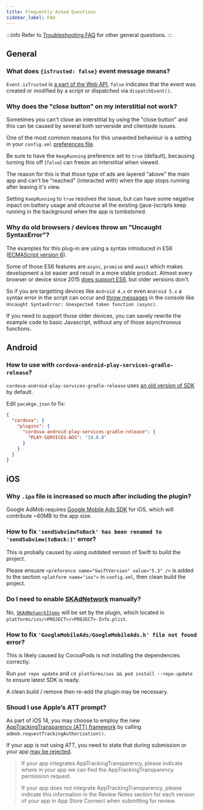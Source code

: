 ```yaml
---
title: Frequently Asked Questions
sidebar_label: FAQ
---
```


:::info
Refer to [Troubleshooting FAQ](../troubleshooting) for other general questions.
:::

## General

### What does `{isTrusted: false}` event message means?

`Event.isTrusted` is [a part of the Web API](https://developer.mozilla.org/en-US/docs/Web/API/Event/isTrusted), `false` indicates that the event was created or modified by a script or dispatched via `dispatchEvent()`.

### Why does the "close button" on my interstitial not work?

Sometimes you can't close an interstitial by using the "close button" and this can be caused by several both serverside and clientside issues.

One of the most common reasons for this unwanted behaviour is a setting in your `config.xml` [preferences file](https://cordova.apache.org/docs/en/10.x/config_ref/index.html).

Be sure to have the `KeepRunning` preference set to `true` (default), becausing turning this off (`false`) can freeze an interstitial when viewed.

The reason for this is that those type of ads are layered "above" the main app and can't be "reached" (interacted with) when the app stops running after leaving it's view.

Setting `KeepRunning` to `true` resolves the issue, but can have some negative inpact on battery usage and ofcourse all the existing (java-)scripts keep running in the background when the app is tombstoned.

### Why do old browsers / devices throw an "Uncaught SyntaxError"?

The examples for this plug-in are using a syntax introduced in ES6 ([ECMAScript version 6](https://en.wikipedia.org/wiki/ECMAScript)).

Some of those ES6 features are `async`, `promise` and `await` which makes development a lot easier and result in a more stable product. Almost every browser or device since 2015 [does support ES6](https://caniuse.com/async-functions), but older versions don't.

So if you are targetting devices like `Android 4.x` or even `Android 5.x` a syntax error in the script can occur and [throw messages](https://stackoverflow.com/questions/40492609) in the console like `Uncaught SyntaxError: Unexpected token function (async)`.

If you need to support those older devices, you can savely rewrite the example code to basic Javascript, without any of those asynchronous functions.

## Android

### How to use with `cordova-android-play-services-gradle-release`?

`cordova-android-play-services-gradle-release` uses [an old version of SDK](https://github.com/dpa99c/cordova-android-play-services-gradle-release/blob/master/plugin.xml#L21) by default.

Edit `pacakge.json` to fix:
```json
{
  "cordova": {
    "plugins": {
      "cordova-android-play-services-gradle-release": {
        "PLAY-SERVICES-ADS": "19.8.0"
      }
    }
  }
}
```

## iOS

### Why `.ipa` file is increased so much after including the plugin?

Google AdMob requires [Google Mobile Ads SDK](https://developers.google.com/admob/ios/download) for iOS, which will contribute ~60MB to the app size.

### How to fix `'sendSubviewToBack' has been renamed to 'sendSubview(toBack:)'` error?

This is probally caused by using outdated version of Swift to build the project.

Please ensusre `<preference name="SwiftVersion" value="5.3" />` is added to the section `<platform name="ios">` in `config.xml`, then clean build the project.

### Do I need to enable [SKAdNetwork](https://developers.google.com/admob/ios/ios14#skadnetwork) manually?

No, [`SKAdNetworkItems`](https://github.com/admob-plus/admob-plus/blob/master/packages/cordova/plugin.xml#L87) will be set by the plugin, which located in `platforms/ios/<PROJECT>/<PROJECT>-Info.plist`.

### How to fix `'GoogleMobileAds/GoogleMobileAds.h' file not found` error?

This is likely caused by CocoaPods is not installing the dependencies correctly.

Run `pod repo update` and `cd platforms/ios && pod install --repo-update` to ensure latest SDK is ready.

A clean build / remove then re-add the plugin may be necessary.

### Shoud I use Apple’s ATT prompt?

As part of iOS 14, you may choose to employ the new [AppTrackingTransparency (ATT) framework](https://developer.apple.com/documentation/apptrackingtransparency) by calling `admob.requestTrackingAuthorization()`.

If your app is not using ATT, you need to state that during submission or your app [may be rejected](https://github.com/admob-plus/admob-plus/issues/241).

> If your app integrates AppTrackingTransparency, please indicate where in your app we can find the AppTrackingTransparency permission request.
>
> If your app does not integrate AppTrackingTransparency, please indicate this information in the Review Notes section for each version of your app in App Store Connect when submitting for review.

